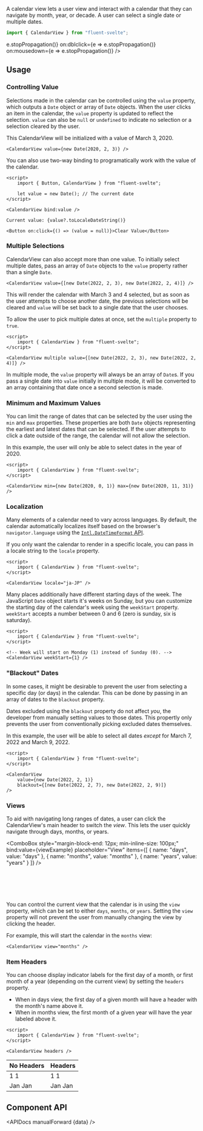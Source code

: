 <script lang="ts">
    import { CalendarView, ComboBox, InfoBar } from "fluent-svelte";
    import { CalendarViewItem } from "fluent-svelte/internal";
    import { Showcase, APIDocs } from "../../../../lib";

    import data from "fluent-svelte/CalendarView/CalendarView.svelte?sveld&raw";

    let viewExample = "days";
</script>

A calendar view lets a user view and interact with a calendar that they can navigate by month, year, or decade. A user can select a single date or multiple dates.

```ts
import { CalendarView } from "fluent-svelte";
```

<Showcase style="block-size: 480px">
    <CalendarView on:keydown={e => e.stopPropagation()} on:dblclick={e => e.stopPropagation()} on:mousedown={e => e.stopPropagation()} />
</Showcase>

## Usage

### Controlling Value

Selections made in the calendar can be controlled using the `value` property, which outputs a `Date` object or array of `Date` objects. When the user clicks an item in the calendar, the `value` property is updated to reflect the selection. `value` can also be `null` or `undefined` to indicate no selection or a selection cleared by the user.

This CalendarView will be initialized with a value of March 3, 2020.

```svelte hideScript
<CalendarView value={new Date(2020, 2, 3)} />
```

You can also use two-way binding to programatically work with the value of the calendar.

```svelte example
<script>
	import { Button, CalendarView } from "fluent-svelte";

	let value = new Date(); // The current date
</script>

<CalendarView bind:value />

Current value: {value?.toLocaleDateString()}

<Button on:click={() => (value = null)}>Clear Value</Button>
```

### Multiple Selections

CalendarView can also accept more than one value. To initially select multiple dates, pass an array of `Date` objects to the `value` property rather than a single `Date`.

```svelte
<CalendarView value={[new Date(2022, 2, 3), new Date(2022, 2, 4)]} />
```

This will render the calendar with March 3 and 4 selected, but as soon as the user attempts to choose another date, the previous selections will be cleared and `value` will be set back to a single date that the user chooses.

To allow the user to pick multiple dates at once, set the `multiple` property to `true`.

```svelte example hideScript
<script>
	import { CalendarView } from "fluent-svelte";
</script>

<CalendarView multiple value={[new Date(2022, 2, 3), new Date(2022, 2, 4)]} />
```

<InfoBar title="Multiple selections will always be arrays." severity="caution">
    In multiple mode, the <code>value</code> property will always be an array of <code>Date</code>s. If you pass a single date into <code>value</code> initially in multiple mode, it will be converted to an array containing that date once a second selection is made.
</InfoBar>

### Minimum and Maximum Values

You can limit the range of dates that can be selected by the user using the `min` and `max` properties. These properties are both `Date` objects representing the earliest and latest dates that can be selected. If the user attempts to click a date outside of the range, the calendar will not allow the selection.

In this example, the user will only be able to select dates in the year of 2020.

```svelte example hideScript
<script>
	import { CalendarView } from "fluent-svelte";
</script>

<CalendarView min={new Date(2020, 0, 1)} max={new Date(2020, 11, 31)} />
```

### Localization

Many elements of a calendar need to vary across languages. By default, the calendar automatically localizes itself based on the browser's `navigator.language` using the [`Intl.DateTimeFormat` API](https://developer.mozilla.org/en-US/docs/Web/JavaScript/Reference/Global_Objects/Intl/DateTimeFormat).

If you only want the calendar to render in a specific locale, you can pass in a locale string to the `locale` property.

```svelte example hideScript
<script>
	import { CalendarView } from "fluent-svelte";
</script>

<CalendarView locale="ja-JP" />
```

Many places additionally have different starting days of the week. The JavaScript `Date` object starts it's weeks on Sunday, but you can customize the starting day of the calendar's week using the `weekStart` property. `weekStart` accepts a number between 0 and 6 (zero is sunday, six is saturday).

```svelte example hideScript
<script>
	import { CalendarView } from "fluent-svelte";
</script>

<!-- Week will start on Monday (1) instead of Sunday (0). -->
<CalendarView weekStart={1} />
```

### "Blackout" Dates

In some cases, it might be desirable to prevent the user from selecting a specific day (or days) in the calendar. This can be done by passing in an array of dates to the `blackout` property.

<InfoBar severity="information" title="This property only affects user interaction.">
    Dates excluded using the <code>blackout</code> property do not affect <i>you</i>, the developer from manually setting values to those dates. This propertly only prevents the user from conventionally picking excluded dates themselves.
</InfoBar>

In this example, the user will be able to select all dates _except_ for March 7, 2022 and March 9, 2022.

```svelte example hideScript
<script>
	import { CalendarView } from "fluent-svelte";
</script>

<CalendarView
	value={new Date(2022, 2, 1)}
	blackout={[new Date(2022, 2, 7), new Date(2022, 2, 9)]}
/>
```

### Views

To aid with navigating long ranges of dates, a user can click the CalendarView's main header to switch the _view_. This lets the user quickly navigate through days, months, or years.

<ComboBox style="margin-block-end: 12px; min-inline-size: 100px;" bind:value={viewExample} placeholder="View" items={[
{
name: "days",
value: "days"
},
{
name: "months",
value: "months"
},
{
name: "years",
value: "years"
}
]} />

<br />

<CalendarView bind:view={viewExample} />

<br /><br />

You can control the current view that the calendar is in using the `view` property, which can be set to either `days`, `months`, or `years`. Setting the `view` property will not prevent the user from manually changing the view by clicking the header.

For example, this will start the calendar in the `months` view:

```svelte
<CalendarView view="months" />
```

### Item Headers

You can choose display indicator labels for the first day of a month, or first month of a year (depending on the current view) by setting the `headers` property.

-   When in days view, the first day of a given month will have a header with the month's name above it.
-   When in months view, the first month of a given year will have the year labeled above it.

```svelte example hideScript
<script>
	import { CalendarView } from "fluent-svelte";
</script>

<CalendarView headers />
```

| No Headers                                                                                                                                  | Headers                                                                                                                                                                |
| ------------------------------------------------------------------------------------------------------------------------------------------- | ---------------------------------------------------------------------------------------------------------------------------------------------------------------------- |
| <CalendarViewItem current>1</CalendarViewItem> <CalendarViewItem selected>1</CalendarViewItem>                                              | <CalendarViewItem current header="Jan">1</CalendarViewItem> <CalendarViewItem selected header="Jan">1</CalendarViewItem>                                               |
| <CalendarViewItem current variant="monthYear">Jan</CalendarViewItem> <CalendarViewItem  selected variant="monthYear">Jan</CalendarViewItem> | <CalendarViewItem current variant="monthYear" header="2022">Jan</CalendarViewItem> <CalendarViewItem selected variant="monthYear" header="2022">Jan</CalendarViewItem> |

## Component API

<APIDocs manualForward {data} />
